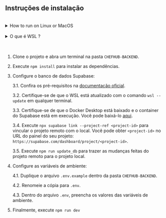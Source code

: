 ## Instruções de instalação

<br>
<details>
  <summary>How to run on Linux or MacOS</summary>

  Etapas WSL são apenas para windows, então pule essas etapas.
  
  Para MacOS, talvez o Desktop Docker peça para baixar outra ferramenta semelhante ao WSL.
</details>
<br>
<details>
  <summary>O que é WSL ?</summary>
  
  O WSL Kernel, ou Windows Subsystem for Linux Kernel, é um componente do sistema operacional Windows que permite a execução de distribuições do Linux de forma nativa no Windows. O WSL Kernel é responsável por fornecer uma camada de compatibilidade entre os binários do Linux e o núcleo do Windows. Ele traduz as chamadas do sistema e os comandos do Linux para o formato compreensível pelo Windows.

  Anteriormente, o Windows não oferecia suporte nativo para a execução de aplicativos e comandos do Linux, o que exigia o uso de ferramentas de virtualização ou dual boot para alternar entre os sistemas operacionais. Com o WSL, os usuários podem executar um ambiente Linux completo, incluindo o acesso a uma linha de comando, utilitários e aplicativos, diretamente no Windows.
</details>
<br>
<br>

1. Clone o projeto e abra um terminal na pasta `CHEFHUB-BACKEND`.
2. Execute `npm install` para instalar as dependências.
3. Configure o banco de dados Supabase:

    3.1. Confira os pré-requisitos na [documentação oficial](https://supabase.com/docs/guides/getting-started/local-development).

    3.2. Certifique-se de que o WSL está atualizado com o comando `wsl --update` em qualquer terminal.

    3.3. Certifique-se de que o Docker Desktop está baixado e o container do Supabase está em execução. Você pode baixá-lo [aqui](https://www.docker.com/products/docker-desktop/).

    3.4. Execute `npx supabase link --project-ref <project-id>` para vincular o projeto remoto com o local. Você pode obter `<project-id>` no URL do painel do seu projeto: `https://supabase.com/dashboard/project/<project-id>`.

    3.5. Execute `npm run update_db` para trazer as mudanças feitas do projeto remoto para o projeto local.
4. Configure as variáveis de ambiente:

    4.1. Duplique o arquivo `.env.example` dentro da pasta `CHEFHUB-BACKEND`.

    4.2. Renomeie a cópia para `.env`.

    4.3. Dentro do arquivo `.env`, preencha os valores das variáveis de ambiente.
5. Finalmente, execute `npm run dev`


<!-- 

Figma: https://www.figma.com/file/O98HiGqkhaBn6RxM3F0ukH/Prot%C3%B3tipo?type=design&mode=design
Trello: https://trello.com/b/wx34aFsO/chefhub
Repositório do backend: https://github.com/VictorG-028/ChefHub-Backend
Repositório do frontend web:
Repositório do frontend mobile:

Links de aprendizado usados nesse projeto
1- https://youtu.be/Jv2uxzhPFl4?t=249
2- https://www.youtube.com/watch?v=FgnxcUQ5vho
3- https://blog.logrocket.com/how-to-set-up-node-typescript-express/
4- https://www.stackhawk.com/blog/typescript-cors-guide-what-it-is-and-how-to-enable-it/
5- https://www.typescriptlang.org/docs/handbook/2/classes.html
6- https://github.com/nociza/Bimg/tree/main
7- https://www.youtube.com/watch?v=LjJFu6Y6MrU
8- https://www.youtube.com/watch?v=pvrKHpXGO8E
9- https://supabase.com/docs/guides/auth 
10- https://stackoverflow.com/questions/72300047/uploading-base64-images-to-supabase
11- https://supabase.com/docs/reference/javascript/installing
12- Como instalar supabase CLI: https://github.com/supabase/cli
13- https://microsoft.github.io/TypeChat/blog/introducing-typechat/
-->
